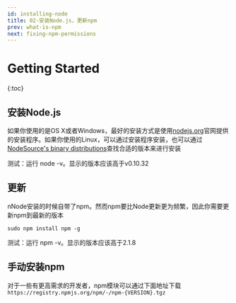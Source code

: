 ```yaml
---
id: installing-node
title: 02-安装Node.js，更新npm
prev: what-is-npm
next: fixing-npm-permissions
---
```


# Getting Started

{:toc}

## 安装Node.js

如果你使用的是OS X或者Windows，最好的安装方式是使用[nodejs.org](https://nodejs.org)官网提供的安装程序。如果你使用的Linux，可以通过安装程序安装，也可以通过[NodeSource's binary distributions](https://github.com/nodesource/distributions)查找合适的版本来进行安装

测试：运行 node -v。显示的版本应该高于v0.10.32

## 更新

nNode安装的时候自带了npm。然而npm要比Node更新更为频繁，因此你需要更新npm到最新的版本

`sudo npm install npm -g`

测试：运行 npm -v。显示的版本应该高于2.1.8

## 手动安装npm

对于一些有更高需求的开发者，npm模块可以通过下面地址下载
`https://registry.npmjs.org/npm/-/npm-{VERSION}.tgz`
